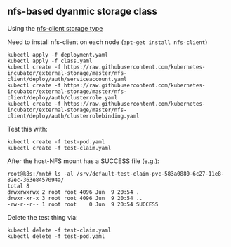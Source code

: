 ## nfs-based dyanmic storage class

Using the [nfs-client storage type](https://github.com/kubernetes-incubator/external-storage/tree/master/nfs-client)

Need to install nfs-client on each node (`apt-get install nfs-client`)

```
kubectl apply -f deployment.yaml
kubectl apply -f class.yaml
kubectl create -f https://raw.githubusercontent.com/kubernetes-incubator/external-storage/master/nfs-client/deploy/auth/serviceaccount.yaml
kubectl create -f https://raw.githubusercontent.com/kubernetes-incubator/external-storage/master/nfs-client/deploy/auth/clusterrole.yaml
kubectl create -f https://raw.githubusercontent.com/kubernetes-incubator/external-storage/master/nfs-client/deploy/auth/clusterrolebinding.yaml
```

Test this with:

```
kubectl create -f test-pod.yaml
kubectl create -f test-claim.yaml
```

After the host-NFS mount has a SUCCESS file (e.g.):

```
root@k8s:/mnt# ls -al /srv/default-test-claim-pvc-583a0880-6c27-11e8-82ec-363e8457094a/
total 8
drwxrwxrwx 2 root root 4096 Jun  9 20:54 .
drwxr-xr-x 3 root root 4096 Jun  9 20:54 ..
-rw-r--r-- 1 root root    0 Jun  9 20:54 SUCCESS
```

Delete the test thing via:

```
kubectl delete -f test-claim.yaml
kubectl delete -f test-pod.yaml
```